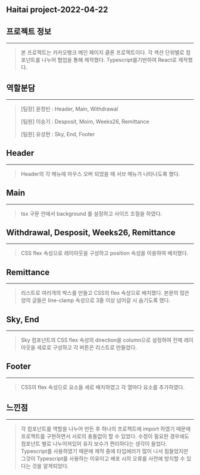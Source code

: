 ## Haitai project-2022-04-22

## 프로젝트 정보

---

> 본 프로젝트는 카카오뱅크 메인 페이지 클론 프로젝트이다. 각 섹션 단위별로 컴포넌트를 나누어 협업을 통해 제작했다.
> Typescript를기반하여 React로 제작했다.


## 역할분담

---

> [팀장] 윤정빈 : Header, Main, Withdrawal
>
> [팀원] 이승기 : Desposit, Moim, Weeks26, Remittance
>
> [팀원] 유성현 : Sky, End, Footer


## Header

---

> Header의 각 메뉴에 마우스 오버 되었을 때 서브 메뉴가 나타나도록 했다.


## Main

---
>
> tsx 구문 안에서 background 를 설정하고 사이즈 조절을 하였다.

## Withdrawal, Desposit, Weeks26, Remittance

---

> CSS flex 속성으로 레이아웃을 구성하고 position 속성을 이용하여 배치했다.

## Remittance

---

> 리스트로 여러개의 박스를 만들고 CSS의 flex 속성으로 배치했다. 본문의 많은 양의 글들은 line-clamp 속성으로 3줄 이상 넘어갈 시 숨기도록 했다.

## Sky, End

---

> Sky 컴포넌트의 CSS flex 속성의 direction을 column으로 설정하여 전체 레이아웃을 세로로 구성하고 각 버튼은 리스트로 만들었다.

## Footer

---

> CSS의 flex 속성으로 요소들 세로 배치하였고 각 열마다 요소를 추가하였다.


## 느낀점

---

> 각 컴포넌트를 역할을 나누어 만든 후 하나의 프로젝트에 import 하였기 때문에 프로젝트를 구현하면서 서로의 충돌없이 할 수 있었다.
> 수정이 필요한 경우에도 컴포넌트 별로 나누어져있어 유지 보수가 편리하다는 생각이 들었다.
> Typescript를 사용하였기 때문에 제작 중에 타입에러가 많이 나서 힘들었지만 그것이 Typescript를 사용하는 이유이고 배포 시의 오류를 사전에 방지할 수 있다는 것을 알게되었다.
